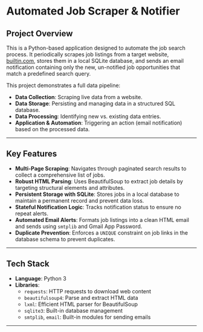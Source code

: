 # Automated Job Scraper & Notifier

## Project Overview

This is a Python-based application designed to automate the job search process. It periodically scrapes job listings from a target website, [builtin.com](https://builtin.com), stores them in a local SQLite database, and sends an email notification containing only the new, un-notified job opportunities that match a predefined search query.

This project demonstrates a full data pipeline:

- **Data Collection**: Scraping live data from a website.
- **Data Storage**: Persisting and managing data in a structured SQL database.
- **Data Processing**: Identifying new vs. existing data entries.
- **Application & Automation**: Triggering an action (email notification) based on the processed data.

---

## Key Features

- **Multi-Page Scraping**: Navigates through paginated search results to collect a comprehensive list of jobs.
- **Robust HTML Parsing**: Uses BeautifulSoup to extract job details by targeting structural elements and attributes.
- **Persistent Storage with SQLite**: Stores jobs in a local database to maintain a permanent record and prevent data loss.
- **Stateful Notification Logic**: Tracks notification status to ensure no repeat alerts.
- **Automated Email Alerts**: Formats job listings into a clean HTML email and sends using `smtplib` and Gmail App Password.
- **Duplicate Prevention**: Enforces a `UNIQUE` constraint on job links in the database schema to prevent duplicates.

---

## Tech Stack

- **Language**: Python 3
- **Libraries**:
  - `requests`: HTTP requests to download web content
  - `beautifulsoup4`: Parse and extract HTML data
  - `lxml`: Efficient HTML parser for BeautifulSoup
  - `sqlite3`: Built-in database management
  - `smtplib`, `email`: Built-in modules for sending emails

---
